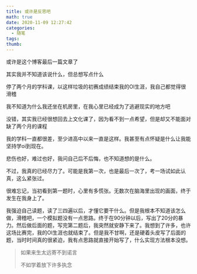 ```yaml
---
title: 或许是反思吧
math: true
date: 2020-11-09 12:27:42
categories: 
  - 随笔
tags: 
thumb: 
---
```



或许是这个博客最后一篇文章了  

其实我并不知道该说什么，但总想写点什么

停了两个月的学科课，以这样垃圾的初赛成绩结束我的OI生涯，我自己都觉得很滑稽

我不知道为什么我还坐在机房里，在我心里已经成为了逃避现实的地方吧

没错，其实我已经很想回去上文化课了，因为看不到一点希望，但是却又不能面对缺了两个月的课程

我的学科一直都很差，至少进高中以来一直是这样。我甚至有点怀疑是什么让我能坚持学oi到现在。



悲伤也好，难过也好，我问自己后不后悔，也不知道想的是什么。

不过，我真的已经尽力了。可能是我第一次，也是最后一次了，考一场试如此认真，这么紧张过。

很难忘记，当初看到第一题时，心里有多慌张。无数次在脑海里出现的画面，终于发生在我身上了。

我强迫自己读题，读了三四遍以后，才懂它要干什么。但是我根本不知道该怎么做，滑稽吧，一个模拟题没有一点思路。终于在90分钟以后，写出了20分的暴力。然后做后面的题，写完第二题后，我突然就安静下来了。我想到了许多，也许这场比赛完，我的OI生涯也就结束了。但是我不甘啊，还是硬着头皮写了后面的题，当时时间真的很紧迫，我有点思路就直接开始写了，什么实现方法根本没想。



> 如果来生太远寄不到诺言
>
> 不如学着放下许多执念